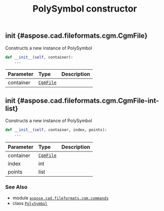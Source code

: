 ﻿---
title: PolySymbol constructor
second_title: Aspose.CAD for Python via .NET API References
description: 
type: docs
weight: 10
url: /python-net/aspose.cad.fileformats.cgm.commands/polysymbol/__init__/
is_root: false
---

## __init__ {#aspose.cad.fileformats.cgm.CgmFile}

Constructs a new instance of PolySymbol



```python
def __init__(self, container):
    ...
```


| Parameter | Type | Description |
| :- | :- | :- |
| container | [`CgmFile`](/cad/python-net/aspose.cad.fileformats.cgm/cgmfile) |  |


## __init__ {#aspose.cad.fileformats.cgm.CgmFile-int-list}

Constructs a new instance of PolySymbol



```python
def __init__(self, container, index, points):
    ...
```


| Parameter | Type | Description |
| :- | :- | :- |
| container | [`CgmFile`](/cad/python-net/aspose.cad.fileformats.cgm/cgmfile) |  |
| index | int |  |
| points | list |  |



### See Also
* module [`aspose.cad.fileformats.cgm.commands`](../../)
* class [`PolySymbol`](/cad/python-net/aspose.cad.fileformats.cgm.commands/polysymbol)
